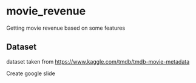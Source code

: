 # movie_revenue
Getting movie revenue based on some features

## Dataset
dataset taken from https://www.kaggle.com/tmdb/tmdb-movie-metadata

Create google slide
